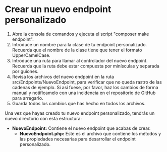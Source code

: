 # Crear un nuevo endpoint personalizado

1. Abre la consola de comandos y ejecuta el script "composer make endpoint".
2. Introduce un nombre para la clase de tu endpoint personalizado. Recuerda que el nombre de la clase tiene que tener el formato UpperCamelCase.
3. Introduce una ruta para llamar al controlador del nuevo endpoint. Recuerda que la ruta debe estar compuesta por minísculas y separada por guiones.
4. Revisa los archivos del nuevo endpoint en la ruta src/Endpoints/NuevoEndpoint, para verificar que no queda rastro de las cadenas de ejemplo. Si así fuese, por favor, haz los cambios de forma manual y notifícamelo con una incidencia en el repositorio de GitHub para arregarlo.
5. Guarda todos los cambios que has hecho en todos los archivos.

Una vez que hayas creado tu nuevo endpoint personalizado, tendrás un nuevo directorio con esta estructura:

- **NuevoEndpoint:** Contiene el nuevo endpoint que acabas de crear.
    - **NuevoEndpoint.php:** Este es el archivo que contiene los métodos y las propiedades necesarias para desarrollar el endpoint personalizado.